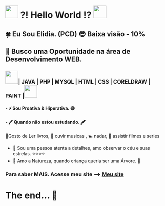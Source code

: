 #  <img src="https://cdn.jsdelivr.net/gh/devicons/devicon/icons/windows8/windows8-original.svg"  width="40" height="40"/> ?! Hello World !? <img src="https://cdn.jsdelivr.net/gh/devicons/devicon/icons/linux/linux-original.svg" width="40" height="40"/>

## :four_leaf_clover: Eu Sou Elidia. (PCD) :sunglasses: Baixa visão - 10%

## 🤔 Busco uma Oportunidade na área de Desenvolvimento WEB.

### <img src="https://cdn.jsdelivr.net/gh/devicons/devicon/icons/java/java-original.svg" width="40" height="40"/>| JAVA | PHP | MYSQL | HTML | CSS | CORELDRAW | PAINT |<img src="https://cdn.jsdelivr.net/gh/devicons/devicon/icons/git/git-original.svg" width="40" height="40"/>


#### - ⚡ Sou Proativa & Hiperativa. 😄 
#### -  🖊️ Quando não estou estudando. 🖋️

:book:Gosto de Ler livros, :musical_note: ouvir musicas , :swimmer: nadar, :movie_camera: assistir filmes e series

- 🔭 Sou uma pessoa atenta a detalhes, amo observar o céu e suas estrelas. :star::star::star::star:
- 🌱 Amo a Natureza, quando criança queria ser uma Árvore. :deciduous_tree:

###  Para saber MAIS. Acesse meu site --> <a href="https://mynewwebsite.vercel.app/" target="Blank"> Meu site </a>

# The end... 👋

